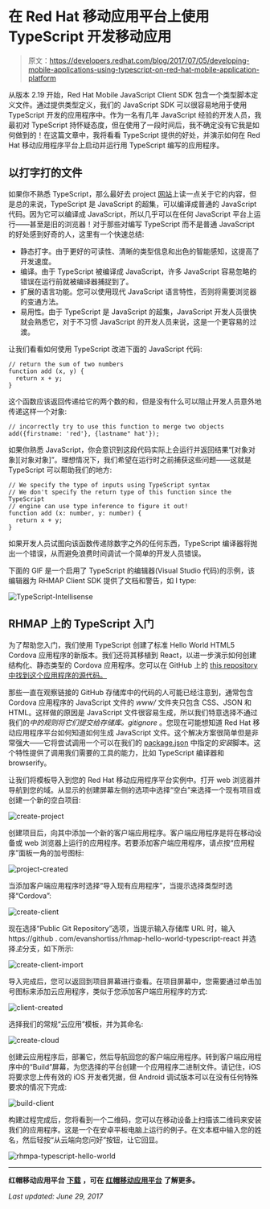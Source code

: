 # 在 Red Hat 移动应用平台上使用 TypeScript 开发移动应用

> 原文：<https://developers.redhat.com/blog/2017/07/05/developing-mobile-applications-using-typescript-on-red-hat-mobile-application-platform>

从版本 2.19 开始，Red Hat Mobile JavaScript Client SDK 包含一个类型脚本定义文件。通过提供类型定义，我们的 JavaScript SDK 可以很容易地用于使用 TypeScript 开发的应用程序中。作为一名有几年 JavaScript 经验的开发人员，我最初对 TypeScript 持怀疑态度，但在使用了一段时间后，我不确定没有它我是如何做到的！在这篇文章中，我将看看 TypeScript 提供的好处，并演示如何在 Red Hat 移动应用程序平台上启动并运行用 TypeScript 编写的应用程序。

## 以打字打的文件

如果你不熟悉 TypeScript，那么最好去 project [网站](https://www.typescriptlang.org/)上读一点关于它的内容，但是总的来说，TypeScript 是 JavaScript 的超集，可以编译成普通的 JavaScript 代码。因为它可以编译成 JavaScript，所以几乎可以在任何 JavaScript 平台上运行——甚至是旧的浏览器！对于那些对编写 TypeScript 而不是普通 JavaScript 的好处感到好奇的人，这里有一个快速总结:

*   静态打字。由于更好的可读性、清晰的类型信息和出色的智能感知，这提高了开发速度。
*   编译。由于 TypeScript 被编译成 JavaScript，许多 JavaScript 容易忽略的错误在运行前就被编译器捕捉到了。
*   扩展的语言功能。您可以使用现代 JavaScript 语言特性，否则将需要浏览器的变通方法。
*   易用性。由于 TypeScript 是 JavaScript 的超集，JavaScript 开发人员很快就会熟悉它，对于不习惯 JavaScript 的开发人员来说，这是一个更容易的过渡。

让我们看看如何使用 TypeScript 改进下面的 JavaScript 代码:

```
// return the sum of two numbers
function add (x, y) {
  return x + y;
}
```

这个函数应该返回传递给它的两个数的和，但是没有什么可以阻止开发人员意外地传递这样一个对象:

```
// incorrectly try to use this function to merge two objects
add({firstname: 'red'}, {lastname" hat'});

```

如果你熟悉 JavaScript，你会意识到这段代码实际上会运行并返回结果“[对象对象][对象对象]”。理想情况下，我们希望在运行时之前捕获这些问题——这就是 TypeScript 可以帮助我们的地方:

```
// We specify the type of inputs using TypeScript syntax
// We don't specify the return type of this function since the TypeScript
// engine can use type inference to figure it out!
function add (x: number, y: number) {
  return x + y;
}
```

如果开发人员试图向该函数传递除数字之外的任何东西，TypeScript 编译器将抛出一个错误，从而避免浪费时间调试一个简单的开发人员错误。

下面的 GIF 是一个启用了 TypeScript 的编辑器(Visual Studio 代码)的示例，该编辑器为 RHMAP Client SDK 提供了文档和警告，如 I type:

![TypeScript-Intellisense](img/b46c83df09faf53b5f10a1c18e896bd9.png)

## RHMAP 上的 TypeScript 入门

为了帮助您入门，我们使用 TypeScript 创建了标准 Hello World HTML5 Cordova 应用程序的新版本。我们还将其移植到 React，以进一步演示如何创建结构化、静态类型的 Cordova 应用程序。您可以在 GitHub 上的 [this repository 中找到这个应用程序的源代码。](https://github.com/evanshortiss/rhmap-hello-world-typescript-react)

那些一直在观察链接的 GitHub 存储库中的代码的人可能已经注意到，通常包含 Cordova 应用程序的 JavaScript 文件的 *www/* 文件夹只包含 CSS、JSON 和 HTML。这样做的原因是 JavaScript 文件很容易生成，所以我们特意选择不通过我们的*中的规则将它们提交给存储库。gitignore* 。您现在可能想知道 Red Hat 移动应用程序平台如何知道如何生成 JavaScript 文件。这个解决方案很简单但是非常强大——它将尝试调用一个可以在我们的 [package.json](https://github.com/evanshortiss/rhmap-hello-world-typescript-react/blob/master/package.json#L7) 中指定的*安装*脚本。这个特性提供了调用我们需要的工具的能力，比如 TypeScript 编译器和 browserify。

让我们将模板导入到您的 Red Hat 移动应用程序平台实例中。打开 web 浏览器并导航到您的域。从显示的创建屏幕左侧的选项中选择“空白”来选择一个现有项目或创建一个新的空白项目:

![create-project](img/2f5f3b9b0568a9a3a41c03cb1c55d020.png)

创建项目后，向其中添加一个新的客户端应用程序。客户端应用程序是将在移动设备或 web 浏览器上运行的应用程序。若要添加客户端应用程序，请点按“应用程序”面板一角的加号图标:

![project-created](img/a09faa49ac65e04797c471fdcb230c6c.png)

当添加客户端应用程序时选择“导入现有应用程序”，当提示选择类型时选择“Cordova”:

![create-client](img/c28c5336c12dead5c0377369582b3faa.png)

现在选择“Public Git Repository”选项，当提示输入存储库 URL 时，输入 https://github . com/evanshortiss/rhmap-hello-world-typescript-react 并选择*主*分支，如下所示:

![create-client-import](img/12eba70d619d85f398dcb15d5f3ca611.png)

导入完成后，您可以返回到项目屏幕进行查看。在项目屏幕中，您需要通过单击加号图标来添加云应用程序，类似于您添加客户端应用程序的方式:

![client-created](img/8109dec12a98b520a21274f50ca15108.png)

选择我们的常规“云应用”模板，并为其命名:

![create-cloud](img/08506670bee81a2c9e1b0ce2e632489f.png)

创建云应用程序后，部署它，然后导航回您的客户端应用程序。转到客户端应用程序中的“Build”屏幕，为您选择的平台创建一个应用程序二进制文件。请记住，iOS 将要求您上传有效的 iOS 开发者凭据，但 Android 调试版本可以在没有任何特殊要求的情况下完成:

![build-client](img/06a68c1efd54809471638bad7fddb507.png)

构建过程完成后，您将看到一个二维码，您可以在移动设备上扫描该二维码来安装我们的应用程序。这是一个在安卓平板电脑上运行的例子。在文本框中输入您的姓名，然后轻按“从云端向您问好”按钮，让它回显。

![rhmpa-typescript-hello-world](img/88af45b3208e2620641f393cb4cf3b95.png)

* * *

**红帽移动应用平台** [**下载**](https://developers.redhat.com/products/mobileplatform/download/) **，可在** [**红帽移动应用平台**](https://developers.redhat.com/products/mobileplatform/overview/) **了解更多。**

*Last updated: June 29, 2017*